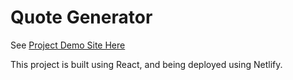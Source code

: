 # Quote Generator

See [Project Demo Site Here](https://quote-generator-by-cyyeh.netlify.app/)

This project is built using React, and being deployed using Netlify.

